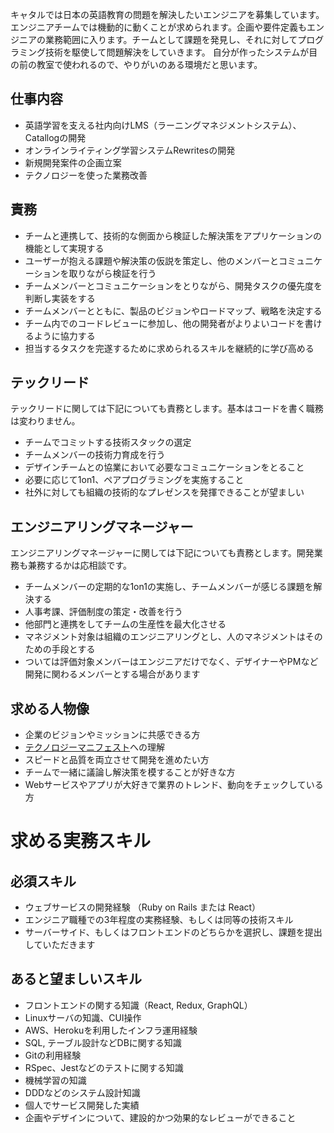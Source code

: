 キャタルでは日本の英語教育の問題を解決したいエンジニアを募集しています。
エンジニアチームでは機動的に動くことが求められます。企画や要件定義もエンジニアの業務範囲に入ります。チームとして課題を発見し、それに対してプログラミング技術を駆使して問題解決をしていきます。
自分が作ったシステムが目の前の教室で使われるので、やりがいのある環境だと思います。

## 仕事内容 
- 英語学習を支える社内向けLMS（ラーニングマネジメントシステム）、Catallogの開発 
- オンラインライティング学習システムRewritesの開発 
- 新規開発案件の企画立案 
- テクノロジーを使った業務改善

## 責務
- チームと連携して、技術的な側面から検証した解決策をアプリケーションの機能として実現する
- ユーザーが抱える課題や解決策の仮説を策定し、他のメンバーとコミュニケーションを取りながら検証を行う
- チームメンバーとコミュニケーションをとりながら、開発タスクの優先度を判断し実装をする
- チームメンバーとともに、製品のビジョンやロードマップ、戦略を決定する
- チーム内でのコードレビューに参加し、他の開発者がよりよいコードを書けるように協力する
- 担当するタスクを完遂するために求められるスキルを継続的に学び高める

## テックリード

テックリードに関しては下記についても責務とします。基本はコードを書く職務は変わりません。

- チームでコミットする技術スタックの選定
- チームメンバーの技術力育成を行う
- デザインチームとの協業において必要なコミュニケーションをとること
- 必要に応じて1on1、ペアプログラミングを実施すること
- 社外に対しても組織の技術的なプレゼンスを発揮できることが望ましい

## エンジニアリングマネージャー

エンジニアリングマネージャーに関しては下記についても責務とします。開発業務も兼務するかは応相談です。

- チームメンバーの定期的な1on1の実施し、チームメンバーが感じる課題を解決する
- 人事考課、評価制度の策定・改善を行う
- 他部門と連携をしてチームの生産性を最大化させる
- マネジメント対象は組織のエンジニアリングとし、人のマネジメントはそのための手段とする
- ついては評価対象メンバーはエンジニアだけでなく、デザイナーやPMなど開発に関わるメンバーとする場合があります

## 求める人物像 
- 企業のビジョンやミッションに共感できる方
- [テクノロジーマニフェスト](README.md)への理解
- スピードと品質を両立させて開発を進めたい方
- チームで一緒に議論し解決策を模することが好きな方 
- Webサービスやアプリが大好きで業界のトレンド、動向をチェックしている方

# 求める実務スキル
## 必須スキル
- ウェブサービスの開発経験 （Ruby on Rails または React）
- エンジニア職種での3年程度の実務経験、もしくは同等の技術スキル
- サーバーサイド、もしくはフロントエンドのどちらかを選択し、課題を提出していただきます

## あると望ましいスキル
- フロントエンドの関する知識（React, Redux, GraphQL）
- Linuxサーバの知識、CUI操作 
- AWS、Herokuを利用したインフラ運用経験 
- SQL, テーブル設計などDBに関する知識
- Gitの利用経験
- RSpec、Jestなどのテストに関する知識
- 機械学習の知識
- DDDなどのシステム設計知識
- 個人でサービス開発した実績
- 企画やデザインについて、建設的かつ効果的なレビューができること
